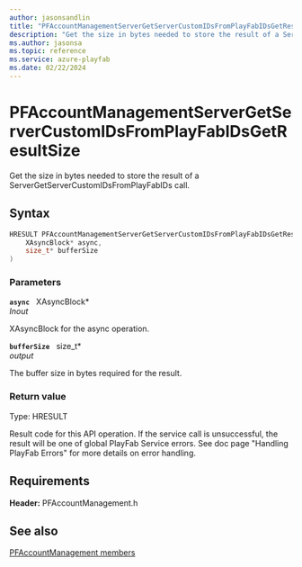 ```yaml
---
author: jasonsandlin
title: "PFAccountManagementServerGetServerCustomIDsFromPlayFabIDsGetResultSize"
description: "Get the size in bytes needed to store the result of a ServerGetServerCustomIDsFromPlayFabIDs call."
ms.author: jasonsa
ms.topic: reference
ms.service: azure-playfab
ms.date: 02/22/2024
---
```


# PFAccountManagementServerGetServerCustomIDsFromPlayFabIDsGetResultSize  

Get the size in bytes needed to store the result of a ServerGetServerCustomIDsFromPlayFabIDs call.  

## Syntax  
  
```cpp
HRESULT PFAccountManagementServerGetServerCustomIDsFromPlayFabIDsGetResultSize(  
    XAsyncBlock* async,  
    size_t* bufferSize  
)  
```  
  
### Parameters  
  
**`async`** &nbsp; XAsyncBlock*  
*_Inout_*  
  
XAsyncBlock for the async operation.  
  
**`bufferSize`** &nbsp; size_t*  
*output*  
  
The buffer size in bytes required for the result.  
  
  
### Return value
Type: HRESULT
  
Result code for this API operation. If the service call is unsuccessful, the result will be one of global PlayFab Service errors. See doc page "Handling PlayFab Errors" for more details on error handling.
  
  
## Requirements  
  
**Header:** PFAccountManagement.h
  
## See also  
[PFAccountManagement members](../pfaccountmanagement_members.md)  

  
  

